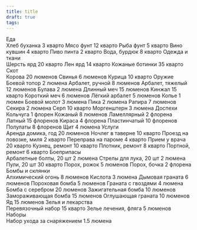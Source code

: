 ```yaml
---
title: title
draft: true
tags:
---
```

Еда		
	Хлеб буханка	3 кварто
	Мясо фунт	12 кварто
	Рыба фунт	5 кварто
	Вино кувшин	4 кварто
	Пиво пинта	2 кварто
	Вода, бурдюк	8 кварто
Одежда и ткани		
	Шерсть ярд	20 кварто
	Лен ярд	14 кварто
	Кожаные ботинки	35 кварто
Скот		
	Корова	20 люменов
	Свинья	6 люменов
	Курица	10 кварто
Оружие		
	Боевой топор	2 люмена
	Арбалет, ручной	8 люменов
	Арбалет, тяжелый	12 люменов
	Булава	2 люмена
	Длинный меч	15 люменов
	Кинжал	15 кварто
	Короткий меч 	6 люменов
	Лёгкий арбалет 	5 люменов
	Копье	1 люмен
	Боевой молот	3 люмена
	Пика	2 люмена
	Рапира	7 люменов
	Секира	2 люмена
	Серп	10 кварто
	Моргенштерн	3 люмена
Доспехи		
	Кольчуга	1 флорен
	Кожаный	8 люменов
	Ламеллярный	2 флорена
	Латный	15 флоренов
	Кираса	4 флорена 
	Пластинчатый 	10 флоренов
	Полулаты	8 флоренов
	Щит	4 люмена
Услуги		
	Аренда домика, год	20 люменов
	Ночлег в таверне	10 кварто
	Проезд на повозке, миля	2 кварто
	Переправа на пароме	4 кварто
	Прием у врача	20 кварто
	Кузнец, ремонт	10 кварто
	Плотник, ремонт	8 кварто
	Портной, ремонт	6 кварто
Боеприпасы		
	Арбалетные болты, 20 шт	2 люмена
	Стрелы для лука, 20 шт	2 люмена
	Пули, 20 шт	30 кварто
	Порох, рожок	5 люменов
	Порох, бочка 	2 флорена
Бомбы и склянки 		
	Алхимический огонь	8 люменов
	Кислота	3 люмена
	Дымовая граната	6 люменов
	Пороховая бомба	5 люменов
	Граната с гвоздями 	4 люмена
	Бомба с серебром	20 люменов
	Зажигательная бомба	10 люменов
	Замораживающая бомба	15 люменов
	Оглушающая граната	10 люменов
	Яд	15 люменов
Зелья и лекарства		
	Перевязочный набор 	15 кварто
	Зелье лечения, фляга 	5 люменов
Наборы		
	Набор ухода за снаряжением	1.5 люмена